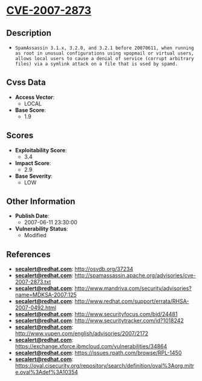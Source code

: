 
# [CVE-2007-2873](http://osvdb.org/37234)

## Description

- `SpamAssassin 3.1.x, 3.2.0, and 3.2.1 before 20070611, when running as root in unusual configurations using vpopmail or virtual users, allows local users to cause a denial of service (corrupt arbitrary files) via a symlink attack on a file that is used by spamd.`

## Cvss Data

- **Access Vector**:
  - LOCAL
- **Base Score**:
  - 1.9

## Scores

- **Exploitability Score**:
  - 3.4
- **Impact Score**:
  - 2.9
- **Base Severity**:
  - LOW

## Other Information

- **Publish Date**:
  - 2007-06-11 23:30:00
- **Vulnerability Status**:
  - Modified

## References

- **secalert@redhat.com**: http://osvdb.org/37234
- **secalert@redhat.com**: http://spamassassin.apache.org/advisories/cve-2007-2873.txt
- **secalert@redhat.com**: http://www.mandriva.com/security/advisories?name=MDKSA-2007:125
- **secalert@redhat.com**: http://www.redhat.com/support/errata/RHSA-2007-0492.html
- **secalert@redhat.com**: http://www.securityfocus.com/bid/24481
- **secalert@redhat.com**: http://www.securitytracker.com/id?1018242
- **secalert@redhat.com**: http://www.vupen.com/english/advisories/2007/2172
- **secalert@redhat.com**: https://exchange.xforce.ibmcloud.com/vulnerabilities/34864
- **secalert@redhat.com**: https://issues.rpath.com/browse/RPL-1450
- **secalert@redhat.com**: https://oval.cisecurity.org/repository/search/definition/oval%3Aorg.mitre.oval%3Adef%3A10354

